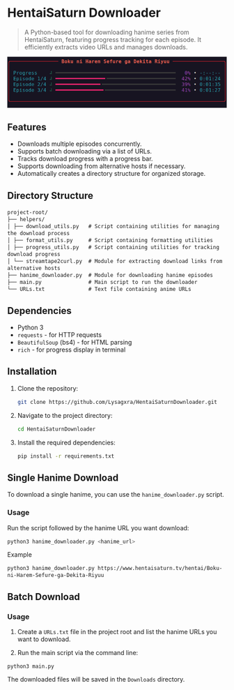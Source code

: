 # HentaiSaturn Downloader

> A Python-based tool for downloading hanime series from HentaiSaturn, featuring progress tracking for each episode. It efficiently extracts video URLs and manages downloads.

![Screenshot](https://github.com/Lysagxra/HentaiSaturnDownloader/blob/68d64c2b3b2bf2328f1e8ce1bb7a297f87c20692/misc/Screenshot.png)

## Features

- Downloads multiple episodes concurrently.
- Supports batch downloading via a list of URLs.
- Tracks download progress with a progress bar.
- Supports downloading from alternative hosts if necessary.
- Automatically creates a directory structure for organized storage.

## Directory Structure
```
project-root/
├── helpers/
│ ├── download_utils.py   # Script containing utilities for managing the download process
│ ├── format_utils.py     # Script containing formatting utilities
│ ├── progress_utils.py   # Script containing utilities for tracking download progress
│ └── streamtape2curl.py  # Module for extracting download links from alternative hosts
├── hanime_downloader.py  # Module for downloading hanime episodes
├── main.py               # Main script to run the downloader
└── URLs.txt              # Text file containing anime URLs
```

## Dependencies

- Python 3
- `requests` - for HTTP requests
- `BeautifulSoup` (bs4) - for HTML parsing
- `rich` - for progress display in terminal

## Installation

1. Clone the repository:
   ```bash
   git clone https://github.com/Lysagxra/HentaiSaturnDownloader.git

2. Navigate to the project directory:
   ```bash
   cd HentaiSaturnDownloader

3. Install the required dependencies:
   ```bash
   pip install -r requirements.txt

## Single Hanime Download

To download a single hanime, you can use the `hanime_downloader.py` script.

### Usage

Run the script followed by the hanime URL you want download:

```bash
python3 hanime_downloader.py <hanime_url>
```

Example

```
python3 hanime_downloader.py https://www.hentaisaturn.tv/hentai/Boku-ni-Harem-Sefure-ga-Dekita-Riyuu
```

## Batch Download

### Usage

1. Create a `URLs.txt` file in the project root and list the hanime URLs you want to download.

2. Run the main script via the command line:

```
python3 main.py
```

The downloaded files will be saved in the `Downloads` directory.
